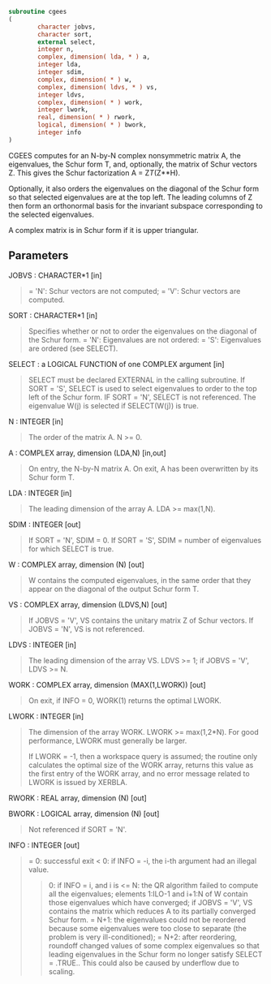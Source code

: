 ```fortran
subroutine cgees
(
        character jobvs,
        character sort,
        external select,
        integer n,
        complex, dimension( lda, * ) a,
        integer lda,
        integer sdim,
        complex, dimension( * ) w,
        complex, dimension( ldvs, * ) vs,
        integer ldvs,
        complex, dimension( * ) work,
        integer lwork,
        real, dimension( * ) rwork,
        logical, dimension( * ) bwork,
        integer info
)
```

CGEES computes for an N-by-N complex nonsymmetric matrix A, the
eigenvalues, the Schur form T, and, optionally, the matrix of Schur
vectors Z.  This gives the Schur factorization A = Z*T*(Z**H).

Optionally, it also orders the eigenvalues on the diagonal of the
Schur form so that selected eigenvalues are at the top left.
The leading columns of Z then form an orthonormal basis for the
invariant subspace corresponding to the selected eigenvalues.

A complex matrix is in Schur form if it is upper triangular.

## Parameters
JOBVS : CHARACTER*1 [in]
> = 'N': Schur vectors are not computed;
> = 'V': Schur vectors are computed.

SORT : CHARACTER*1 [in]
> Specifies whether or not to order the eigenvalues on the
> diagonal of the Schur form.
> = 'N': Eigenvalues are not ordered:
> = 'S': Eigenvalues are ordered (see SELECT).

SELECT : a LOGICAL FUNCTION of one COMPLEX argument [in]
> SELECT must be declared EXTERNAL in the calling subroutine.
> If SORT = 'S', SELECT is used to select eigenvalues to order
> to the top left of the Schur form.
> IF SORT = 'N', SELECT is not referenced.
> The eigenvalue W(j) is selected if SELECT(W(j)) is true.

N : INTEGER [in]
> The order of the matrix A. N >= 0.

A : COMPLEX array, dimension (LDA,N) [in,out]
> On entry, the N-by-N matrix A.
> On exit, A has been overwritten by its Schur form T.

LDA : INTEGER [in]
> The leading dimension of the array A.  LDA >= max(1,N).

SDIM : INTEGER [out]
> If SORT = 'N', SDIM = 0.
> If SORT = 'S', SDIM = number of eigenvalues for which
> SELECT is true.

W : COMPLEX array, dimension (N) [out]
> W contains the computed eigenvalues, in the same order that
> they appear on the diagonal of the output Schur form T.

VS : COMPLEX array, dimension (LDVS,N) [out]
> If JOBVS = 'V', VS contains the unitary matrix Z of Schur
> vectors.
> If JOBVS = 'N', VS is not referenced.

LDVS : INTEGER [in]
> The leading dimension of the array VS.  LDVS >= 1; if
> JOBVS = 'V', LDVS >= N.

WORK : COMPLEX array, dimension (MAX(1,LWORK)) [out]
> On exit, if INFO = 0, WORK(1) returns the optimal LWORK.

LWORK : INTEGER [in]
> The dimension of the array WORK.  LWORK >= max(1,2*N).
> For good performance, LWORK must generally be larger.
> 
> If LWORK = -1, then a workspace query is assumed; the routine
> only calculates the optimal size of the WORK array, returns
> this value as the first entry of the WORK array, and no error
> message related to LWORK is issued by XERBLA.

RWORK : REAL array, dimension (N) [out]

BWORK : LOGICAL array, dimension (N) [out]
> Not referenced if SORT = 'N'.

INFO : INTEGER [out]
> = 0: successful exit
> < 0: if INFO = -i, the i-th argument had an illegal value.
> > 0: if INFO = i, and i is
> <= N:  the QR algorithm failed to compute all the
> eigenvalues; elements 1:ILO-1 and i+1:N of W
> contain those eigenvalues which have converged;
> if JOBVS = 'V', VS contains the matrix which
> reduces A to its partially converged Schur form.
> = N+1: the eigenvalues could not be reordered because
> some eigenvalues were too close to separate (the
> problem is very ill-conditioned);
> = N+2: after reordering, roundoff changed values of
> some complex eigenvalues so that leading
> eigenvalues in the Schur form no longer satisfy
> SELECT = .TRUE..  This could also be caused by
> underflow due to scaling.
